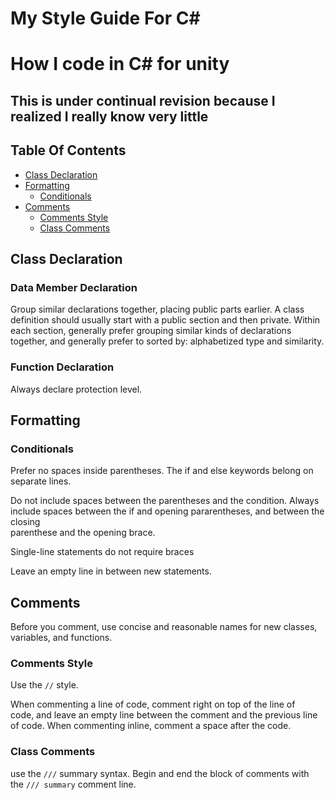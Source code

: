 # My Style Guide For C#
# How I code in C# for unity 
## This is under continual revision because I realized I really know very little

## Table Of Contents

* [Class Declaration](#Class-Declaration)
* [Formatting](#Formatting)
	* [Conditionals](#Conditionals)
* [Comments](#Comments)
	* [Comments Style](#Comments-Style)
	* [Class Comments]($Class-Comments)

## Class Declaration

### Data Member Declaration 

Group similar declarations together, placing public parts earlier.  A class
definition should usually start with a public section and then private.  Within
each section, generally prefer grouping similar kinds of declarations  together,
and generally prefer to sorted by: alphabetized type and similarity.  

### Function Declaration

Always declare protection level. 

## Formatting 

### Conditionals  

Prefer no spaces inside parentheses. The if and else keywords belong on  
separate lines.  

Do not include spaces between the parentheses and the condition. Always include spaces between the if and opening pararentheses, and between the closing  
parenthese and the opening brace.  

Single-line statements do not require braces

Leave an empty line in between new statements.  


## Comments

Before you comment, use concise and reasonable  names for new classes,  
variables, and functions.

### Comments Style   
Use the `//` style. 

When commenting a line of code, comment right on top of the line of  
code, and leave an empty line between the comment and the previous line of code. 
When commenting inline, comment a space after the code.  

### Class Comments
use the `///` summary syntax. Begin and end the block of comments with  
the `/// summary` comment line.  



